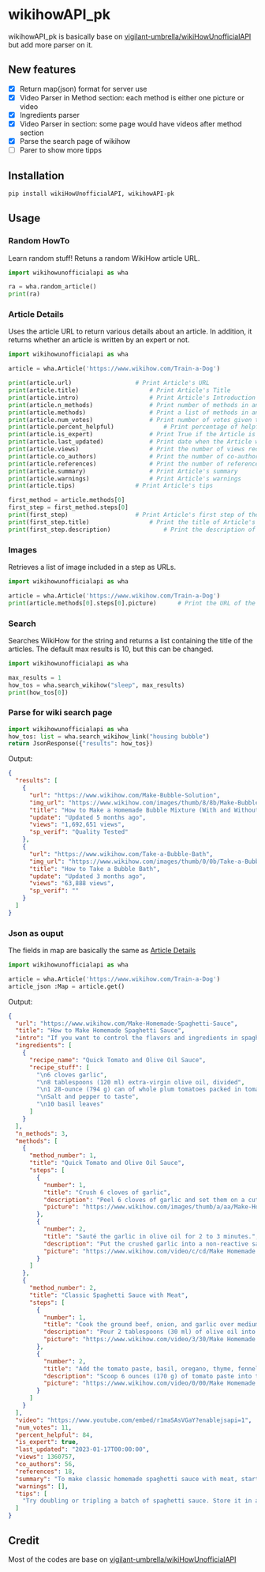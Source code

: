 # wikihowAPI_pk

wikihowAPI_pk is basically base on [vigilant-umbrella/wikiHowUnofficialAPI
](https://github.com/vigilant-umbrella/wikiHowUnofficialAPI.git) but add more parser on it.

## New features

- [x] Return map(json) format for server use
- [x] Video Parser in Method section: each method is either one picture or video
- [x] Ingredients parser
- [x] Video Parser in section: some page would have videos after method section
- [x] Parse the search page of wikihow
- [ ] Parer to show more tipps

## Installation

```bash
pip install wikiHowUnofficialAPI, wikihowAPI-pk
```

## Usage

### Random HowTo

Learn random stuff! Retuns a random WikiHow article URL.

```python
import wikihowunofficialapi as wha

ra = wha.random_article()
print(ra)
```

### Article Details

Uses the article URL to return various details about an article. In addition, it returns whether an article is written by an expert or not.

```python
import wikihowunofficialapi as wha

article = wha.Article('https://www.wikihow.com/Train-a-Dog')

print(article.url)					# Print Article's URL
print(article.title)					# Print Article's Title
print(article.intro)					# Print Article's Introduction
print(article.n_methods)				# Print number of methods in an Article
print(article.methods)					# Print a list of methods in an Article
print(article.num_votes)				# Print number of votes given to an Article
print(article.percent_helpful)				# Print percentage of helpful votes given to an Article
print(article.is_expert)				# Print True if the Article is written by an expert
print(article.last_updated)				# Print date when the Article was last updated
print(article.views)					# Print the number of views recieved by Article
print(article.co_authors)				# Print the number of co-authors of an Article
print(article.references)				# Print the number of references in an Article
print(article.summary)					# Print Article's summary
print(article.warnings)					# Print Article's warnings
print(article.tips)					# Print Article's tips

first_method = article.methods[0]
first_step = first_method.steps[0]
print(first_step)					# Print Article's first step of the first method
print(first_step.title)					# Print the title of Article's first step of the first method
print(first_step.description)				# Print the description of Article's first step of the first method
```

### Images

Retrieves a list of image included in a step as URLs.

```python
import wikihowunofficialapi as wha

article = wha.Article('https://www.wikihow.com/Train-a-Dog')
print(article.methods[0].steps[0].picture)		# Print the URL of the image of Article's first step of the first method

```

### Search

Searches WikiHow for the string and returns a list containing the title of the articles. The default max results is 10, but this can be changed.

```python
import wikihowunofficialapi as wha

max_results = 1
how_tos = wha.search_wikihow("sleep", max_results)
print(how_tos[0])
```

### Parse for wiki search page

```python
import wikihowunofficialapi as wha
how_tos: list = wha.search_wikihow_link("housing bubble")
return JsonResponse({"results": how_tos})
```

Output:

```json
{
  "results": [
    {
      "url": "https://www.wikihow.com/Make-Bubble-Solution",
      "img_url": "https://www.wikihow.com/images/thumb/8/8b/Make-Bubble-Solution-Step-10-Version-9.jpg/-crop-250-145-250px-Make-Bubble-Solution-Step-10-Version-9.jpg",
      "title": "How to Make a Homemade Bubble Mixture (With and Without Glycerin)",
      "update": "Updated 5 months ago",
      "views": "1,692,651 views",
      "sp_verif": "Quality Tested"
    },
    {
      "url": "https://www.wikihow.com/Take-a-Bubble-Bath",
      "img_url": "https://www.wikihow.com/images/thumb/0/0b/Take-a-Bubble-Bath-Step-8.jpg/-crop-250-145-193px-Take-a-Bubble-Bath-Step-8.jpg",
      "title": "How to Take a Bubble Bath",
      "update": "Updated 3 months ago",
      "views": "63,888 views",
      "sp_verif": ""
    }
  ]
}
```

### Json as ouput

The fields in map are basically the same as [Article Details](#article-details)

```python
import wikihowunofficialapi as wha

article = wha.Article('https://www.wikihow.com/Train-a-Dog')
article_json :Map = article.get()
```

Output:

```json
{
  "url": "https://www.wikihow.com/Make-Homemade-Spaghetti-Sauce",
  "title": "How to Make Homemade Spaghetti Sauce",
  "intro": "If you want to control the flavors and ingredients in spaghetti sauce, create your own! For a quick tomato and olive oil sauce that tastes fresh, simmer canned tomatoes in garlic, olive oil, and fresh basil. You can also make a meat spaghetti sauce that uses classic herbs and cooks until the meat is tender. Marinara sauce is also easy to make at a moment's notice. Just sauté a little onion and garlic in olive oil before you add red wine and tomatoes. Then cook the sauce until the tomatoes soften and lose their shape.",
  "ingredients": [
    {
      "recipe_name": "Quick Tomato and Olive Oil Sauce",
      "recipe_stuff": [
        "\n6 cloves garlic",
        "\n8 tablespoons (120 ml) extra-virgin olive oil, divided",
        "\n1 28-ounce (794 g) can of whole plum tomatoes packed in tomato juice",
        "\nSalt and pepper to taste",
        "\n10 basil leaves"
      ]
    }
  ],
  "n_methods": 3,
  "methods": [
    {
      "method_number": 1,
      "title": "Quick Tomato and Olive Oil Sauce",
      "steps": [
        {
          "number": 1,
          "title": "Crush 6 cloves of garlic",
          "description": "Peel 6 cloves of garlic and set them on a cutting board. Use the flat blade of a chef's knife to press down firmly on each clove of garlic.\nThe pressure will crush the garlic and release flavor.",
          "picture": "https://www.wikihow.com/images/thumb/a/aa/Make-Homemade-Spaghetti-Sauce-Step-1-Version-6.jpg/v4-460px-Make-Homemade-Spaghetti-Sauce-Step-1-Version-6.jpg"
        },
        {
          "number": 2,
          "title": "Sauté the garlic in olive oil for 2 to 3 minutes.",
          "description": "Put the crushed garlic into a non-reactive saucepan and pour in 5 tablespoons (74 ml) of the extra-virgin olive oil. Turn the burner to medium and heat the garlic until it becomes golden brown.\nStir the garlic occasionally so it cooks evenly.",
          "picture": "https://www.wikihow.com/video/c/cd/Make Homemade Spaghetti Sauce Step 2 Version 5.360p.mp4"
        }
      ]
    },
    {
      "method_number": 2,
      "title": "Classic Spaghetti Sauce with Meat",
      "steps": [
        {
          "number": 1,
          "title": "Cook the ground beef, onion, and garlic over medium heat for 7 to 8 minutes.",
          "description": "Pour 2 tablespoons (30 ml) of olive oil into a large skillet or Dutch oven and turn the burner to medium. Stir in 1 pound (450 g) of lean ground beef, 1 cup (150 g) of diced yellow onion, and 2 teaspoons (6 g) of minced garlic. Stir and cook the meat mixture until the beef is browned and crumbly.\nSince you're using lean ground beef, there shouldn't be much grease to drain off. If the meat is very greasy, drain off excess grease before finishing the sauce.",
          "picture": "https://www.wikihow.com/video/3/30/Make Homemade Spaghetti Sauce Step 8 Version 5.360p.mp4"
        },
        {
          "number": 2,
          "title": "Add the tomato paste, basil, oregano, thyme, fennel, and optional crushed pepper.",
          "description": "Scoop 6 ounces (170 g) of tomato paste into the skillet and add the herbs. Stir well to combine the ingredients and cook the sauce over medium heat for 1 to 2 minutes. Add salt and pepper to taste.",
          "picture": "https://www.wikihow.com/video/0/00/Make Homemade Spaghetti Sauce Step 9 Version 5.360p.mp4"
        }
      ]
    }
  ],
  "video": "https://www.youtube.com/embed/r1maSAsVGaY?enablejsapi=1",
  "num_votes": 11,
  "percent_helpful": 84,
  "is_expert": true,
  "last_updated": "2023-01-17T00:00:00",
  "views": 1360757,
  "co_authors": 56,
  "references": 18,
  "summary": "To make classic homemade spaghetti sauce with meat, start by browning the ground beef, onion, and garlic over medium heat for 7-8 minutes. Next, add the tomato paste and spices and cook the sauce for 2 minutes. Then, add the crushed tomatoes, broth, and sugar and simmer the sauce for 30 minutes. Remove the sauce from heat, spoon it over cooked pasta, and enjoy! For tips on making a quick marinara sauce, read on!",
  "warnings": [],
  "tips": [
    "Try doubling or tripling a batch of spaghetti sauce. Store it in an airtight container and freeze it for up to 6 months.\n"
  ]
}
```

## Credit

Most of the codes are base on [vigilant-umbrella/wikiHowUnofficialAPI
](https://github.com/vigilant-umbrella/wikiHowUnofficialAPI.git)
